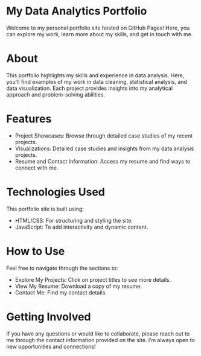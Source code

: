 # My Data Analytics Portfolio 

Welcome to my personal portfolio site hosted on GitHub Pages! Here, you can explore my work, learn more about my skills, and get in touch with me.

# About
This portfolio highlights my skills and experience in data analysis. Here, you'll find examples of my work in data cleaning, statistical analysis, and data visualization. Each project provides insights into my analytical approach and problem-solving abilities.

# Features
- Project Showcases: Browse through detailed case studies of my recent projects.
- Visualizations: Detailed case studies and insights from my data analysis projects.
- Resume and Contact Information: Access my resume and find ways to connect with me.
# Technologies Used
This portfolio site is built using:

- HTML/CSS: For structuring and styling the site.
- JavaScript: To add interactivity and dynamic content.

# How to Use
Feel free to navigate through the sections to:

- Explore My Projects: Click on project titles to see more details.
- View My Resume: Download a copy of my resume.
- Contact Me: Find my contact details.

# Getting Involved
If you have any questions or would like to collaborate, please reach out to me through the contact information provided on the site. I’m always open to new opportunities and connections!
